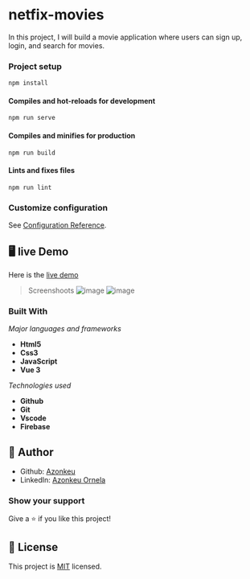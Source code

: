 # netfix-movies

In this project, I will build a movie application where users can sign up, login, and search for movies.


### Project setup

`npm install`

#### Compiles and hot-reloads for development

`npm run serve`


#### Compiles and minifies for production

`npm run build`

#### Lints and fixes files

`npm run lint`

### Customize configuration
See [Configuration Reference](https://cli.vuejs.org/config/).


## 🖥️ live Demo
Here is the [live demo](https://rainbow-liger-5f922b.netlify.app/home)

> Screenshoots
![image](https://www.linkpicture.com/q/netphon.png)
![image](https://www.linkpicture.com/q/netfi.png)

### Built With

  *Major languages and frameworks* 
  - **Html5**
  - **Css3**
  -  **JavaScript**
  -  **Vue 3**
   
  *Technologies used*
   - **Github**
   - **Git**
   - **Vscode**
   - **Firebase**

## 👩 Author

- Github: [Azonkeu](https://github.com/Azonkeu)
- LinkedIn: [Azonkeu Ornela](https://www.linkedin.com/in/azonkeu-ornela-88a14b172/)


### Show your support

Give a ⭐️ if you like this project!

## 📝 License

This project is [MIT](https://github.com/Azonkeu/netflix-movies/blob/main/LICENSE) licensed.

